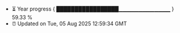 - ⏳ Year progress { █████████████████▁▁▁▁▁▁▁▁▁▁▁▁▁ } 59.33 %
- ⏰ Updated on Tue, 05 Aug 2025 12:59:34 GMT

